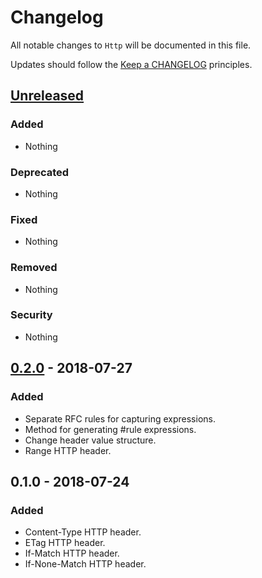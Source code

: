 # Changelog

All notable changes to `Http` will be documented in this file.

Updates should follow the [Keep a CHANGELOG](http://keepachangelog.com/) principles.

## [Unreleased]

### Added
- Nothing

### Deprecated
- Nothing

### Fixed
- Nothing

### Removed
- Nothing

### Security
- Nothing

## [0.2.0] - 2018-07-27

### Added
- Separate RFC rules for capturing expressions.
- Method for generating #rule expressions.
- Change header value structure.
- Range HTTP header.

## 0.1.0 - 2018-07-24

### Added
- Content-Type HTTP header.
- ETag HTTP header.
- If-Match HTTP header.
- If-None-Match HTTP header.

[Unreleased]: https://github.com/Stadly/HttpTest/compare/v0.2.0...HEAD
[0.2.0]: https://github.com/Stadly/HttpTest/compare/v0.1.0...v0.2.0
